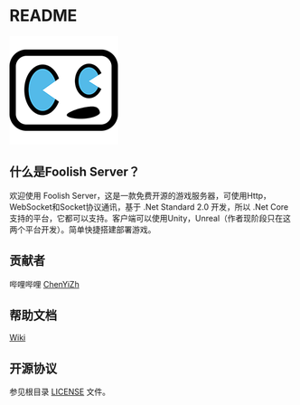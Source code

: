 # README
[![ChenYiZh Games](Logo.png)](http://www.chenyizh.cn)

## 什么是Foolish Server？
欢迎使用 Foolish Server，这是一款免费开源的游戏服务器，可使用Http，WebSocket和Socket协议通讯，基于 .Net Standard 2.0 开发，所以 .Net Core 支持的平台，它都可以支持。客户端可以使用Unity，Unreal（作者现阶段只在这两个平台开发）。简单快捷搭建部署游戏。

## 贡献者
哔哩哔哩 [ChenYiZh](https://space.bilibili.com/9308172)

## 帮助文档
[Wiki](../../wikis/Home)
## 开源协议
参见根目录 [LICENSE](LICENSE) 文件。
